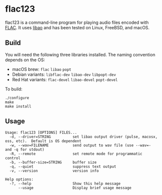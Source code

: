 # flac123

flac123 is a command-line program for playing audio files encoded with [FLAC](https://xiph.org/flac/).  It uses [libao](https://xiph.org/ao/) and has been tested on Linux, FreeBSD, and macOS.

## Build

You will need the following three libraries installed.  The naming convention depends on the OS:

* macOS brew: `flac` `libao` `popt`
* Debian variants: `libflac-dev` `libao-dev` `libpopt-dev`
* Red Hat variants: `flac-devel` `libao-devel` `popt-devel`

To build:

```
./configure
make
make install
```

## Usage

```
Usage: flac123 [OPTIONS] FILES...
  -d, --driver=STRING          set libao output driver (pulse, macosx, oss, etc).  Default is OS dependent
  -w, --wav=FILENAME           send output to wav file (use --wav=- and -q for stdout)
  -R, --remote                 set remote mode for programmatic control
  -b, --buffer-size=STRING     buffer size
  -q, --quiet                  suppress text output
  -v, --version                version info

Help options:
  -?, --help                   Show this help message
      --usage                  Display brief usage message
```
